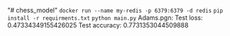 "# chess_model" 
```docker run --name my-redis -p 6379:6379 -d redis```
```pip install -r requirments.txt```
```python main.py```
Adams.pgn:
Test loss: 0.47334349155426025
Test accuracy: 0.7731353044509888